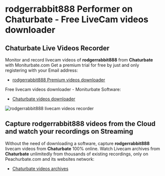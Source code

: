 # rodgerrabbit888 Performer on Chaturbate - Free LiveCam videos downloader

## Chaturbate Live Videos Recorder

Monitor and record livecam videos of **rodgerrabbit888** from **Chaturbate** with Moniturbate.com
Get a premium trial for free by just and only registering with your Email address:
* [rodgerrabbit888 Premium videos downloader](https://moniturbate.com/request-demo-licence-key.html)

Free livecam videos downloader - Moniturbate Software:
* [Chaturbate videos downloader](https://moniturbate.com/moniturbate-download-software.html)

![rodgerrabbit888 livecam videos recorder](https://peachurnet.com/templates/moniturbate-software.png)


## Capture rodgerrabbit888 videos from the Cloud and watch your recordings on Streaming

Without the need of downloading a software, capture **rodgerrabbit888** livecam videos from **Chaturbate** 100% online.
Watch Livecam archives from **Chaturbate** unlimitedly from thousands of existing recordings, only on Peachurbate.com and its websites network:
* [Chaturbate videos archives](https://peachurnet.com/)